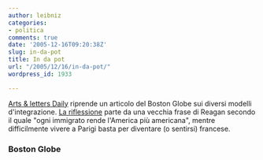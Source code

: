 ```yaml
---
author: leibniz
categories:
- politica
comments: true
date: '2005-12-16T09:20:38Z'
slug: in-da-pot
title: In da pot
url: "/2005/12/16/in-da-pot/"
wordpress_id: 1933

---
```

[Arts & letters Daily](http://aldaily.com/) riprende un articolo del Boston Globe sui diversi modelli d'integrazione. [La riflessione](http://www.boston.com/news/globe/ideas/articles/2005/12/11/native_grounds/?page=full) parte da una vecchia frase di Reagan secondo il quale "ogni immigrato rende l'America più americana", mentre difficilmente vivere a Parigi basta per diventare (o sentirsi) francese. 

### Boston Globe
